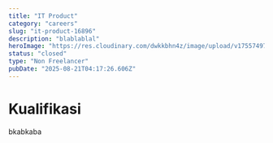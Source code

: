 ```yaml
---
title: "IT Product"
category: "careers"
slug: "it-product-16896"
description: "blablablal"
heroImage: "https://res.cloudinary.com/dwkkbhn4z/image/upload/v1755749735/uploads/sdwxd5x4q2ty64uzkbm4.jpg"
status: "closed"
type: "Non Freelancer"
pubDate: "2025-08-21T04:17:26.606Z"
---
```



# Kualifikasi
bkabkaba
